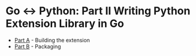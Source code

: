 # Go ↔ Python: Part II Writing Python Extension Library in Go

- [Part A](README-A.md) - Building the extension
- [Part B](README-B.md) - Packaging
